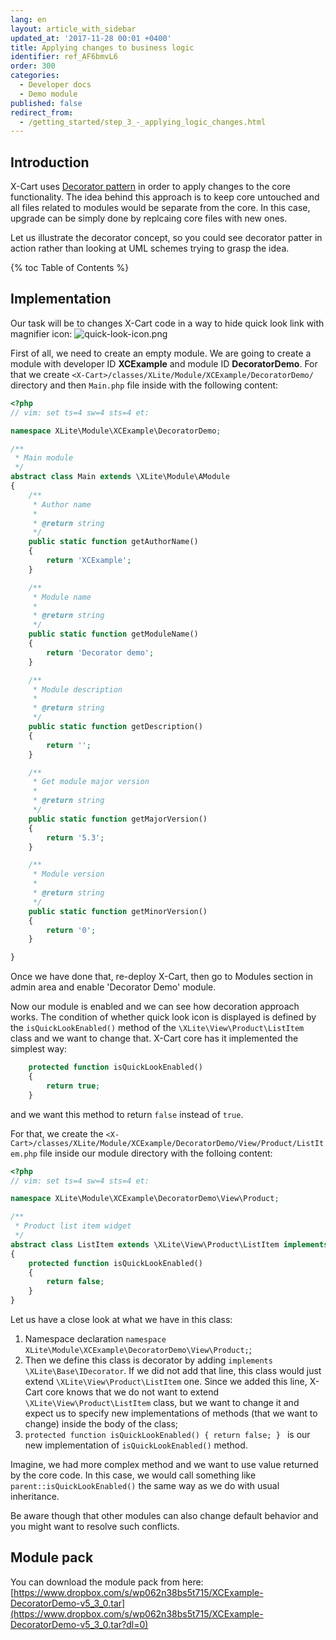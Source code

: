 ```yaml
---
lang: en
layout: article_with_sidebar
updated_at: '2017-11-28 00:01 +0400'
title: Applying changes to business logic
identifier: ref_AF6bmvL6
order: 300
categories:
  - Developer docs
  - Demo module
published: false
redirect_from:
  - /getting_started/step_3_-_applying_logic_changes.html
---
```

## Introduction

X-Cart uses [Decorator pattern](https://en.wikipedia.org/wiki/Decorator_pattern) in order to apply changes to the core functionality. The idea behind this approach is to keep core untouched and all files related to modules would be separate from the core. In this case, upgrade can be simply done by replcaing core files with new ones.

Let us illustrate the decorator concept, so you could see decorator patter in action rather than looking at UML schemes trying to grasp the idea.

{% toc Table of Contents %}

## Implementation

Our task will be to changes X-Cart code in a way to hide quick look link with magnifier icon:
![quick-look-icon.png]({{site.baseurl}}/attachments/ref_I9L2KZJN/quick-look-icon.png)

First of all, we need to create an empty module. We are going to create a module with developer ID **XCExample** and module ID **DecoratorDemo**. For that we create `<X-Cart>/classes/XLite/Module/XCExample/DecoratorDemo/` directory and then `Main.php` file inside with the following content:

```php
<?php
// vim: set ts=4 sw=4 sts=4 et:

namespace XLite\Module\XCExample\DecoratorDemo;

/**
 * Main module
 */
abstract class Main extends \XLite\Module\AModule
{
    /**
     * Author name
     *
     * @return string
     */
    public static function getAuthorName()
    {
        return 'XCExample';
    }

    /**
     * Module name
     *
     * @return string
     */
    public static function getModuleName()
    {
        return 'Decorator demo';
    }

    /**
     * Module description
     *
     * @return string
     */
    public static function getDescription()
    {
        return '';
    }

    /**
     * Get module major version
     *
     * @return string
     */
    public static function getMajorVersion()
    {
        return '5.3';
    }

    /**
     * Module version
     *
     * @return string
     */
    public static function getMinorVersion()
    {
        return '0';
    }

}
```

Once we have done that, re-deploy X-Cart, then go to Modules section in admin area and enable 'Decorator Demo' module.

Now our module is enabled and we can see how decoration approach works. The condition of whether quick look icon is displayed is defined by the `isQuickLookEnabled()` method of the `\XLite\View\Product\ListItem` class and we want to change that. X-Cart core has it implemented the simplest way:

```php
    protected function isQuickLookEnabled()
    {
        return true;
    }
```

and we want this method to return `false` instead of `true`.

For that, we create the `<X-Cart>/classes/XLite/Module/XCExample/DecoratorDemo/View/Product/ListItem.php` file inside our module directory with the folloing content:

```php
<?php
// vim: set ts=4 sw=4 sts=4 et:

namespace XLite\Module\XCExample\DecoratorDemo\View\Product;

/**
 * Product list item widget
 */
abstract class ListItem extends \XLite\View\Product\ListItem implements \XLite\Base\IDecorator
{
    protected function isQuickLookEnabled()
    {
        return false;
    }    
}
```

Let us have a close look at what we have in this class:

1. Namespace declaration `namespace XLite\Module\XCExample\DecoratorDemo\View\Product;`;
2. Then we define this class is decorator by adding `implements \XLite\Base\IDecorator`. If we did not add that line, this class would just extend `\XLite\View\Product\ListItem` one. Since we added this line, X-Cart core knows that we do not want to extend `\XLite\View\Product\ListItem` class, but we want to change it and expect us to specify new implementations of methods (that we want to change) inside the body of the class;
3. `protected function isQuickLookEnabled() { return false; } ` is our new implementation of `isQuickLookEnabled()` method.

Imagine, we had more complex method and we want to use value returned by the core code. In this case, we would call something like `parent::isQuickLookEnabled()` the same way as we do with usual inheritance.

Be aware though that other modules can also change default behavior and you might want to resolve such conflicts.

## Module pack

You can download the module pack from here: [https://www.dropbox.com/s/wp062n38bs5t715/XCExample-DecoratorDemo-v5_3_0.tar](https://www.dropbox.com/s/wp062n38bs5t715/XCExample-DecoratorDemo-v5_3_0.tar?dl=0)